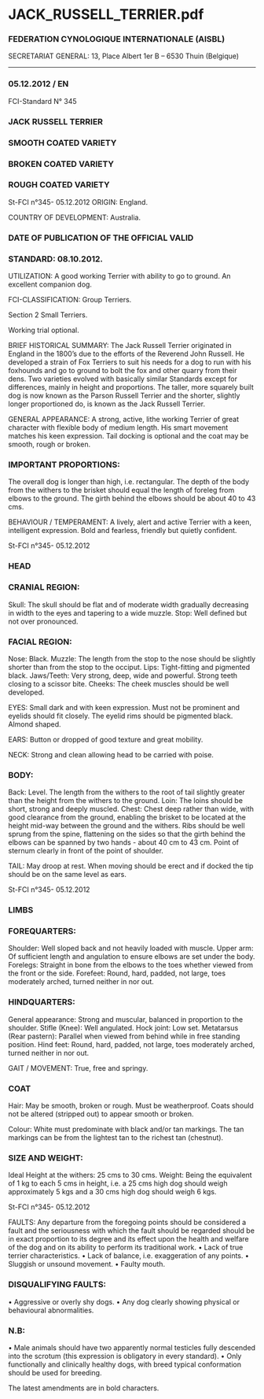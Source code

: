 # JACK_RUSSELL_TERRIER.pdf


### FEDERATION CYNOLOGIQUE INTERNATIONALE (AISBL)


SECRETARIAT GENERAL: 13, Place Albert 1er  B – 6530 Thuin (Belgique)
______________________________________________________________________________

### 05.12.2012 / EN



FCI-Standard N° 345

### JACK RUSSELL TERRIER



### SMOOTH COATED VARIETY



### BROKEN COATED VARIETY



### ROUGH COATED VARIETY




St-FCI n°345- 05.12.2012
ORIGIN: England.

COUNTRY OF DEVELOPMENT: Australia.

### DATE OF PUBLICATION OF THE OFFICIAL VALID



### STANDARD: 08.10.2012.



UTILIZATION: A good working Terrier with ability to go to
ground.  An excellent companion dog.

FCI-CLASSIFICATION: Group
Terriers.

Section  2
Small Terriers.

Working trial optional.



BRIEF HISTORICAL SUMMARY: The Jack Russell Terrier
originated in England in the 1800’s due to the efforts of the Reverend
John Russell. He developed a strain of Fox Terriers to suit his needs
for a dog to run with his foxhounds and go to ground to bolt the fox
and other quarry from their dens.  Two varieties evolved with
basically similar Standards except for differences, mainly in height
and proportions. The taller, more squarely built dog is now known as
the Parson Russell Terrier and the shorter, slightly longer
proportioned do, is known as the Jack Russell Terrier.

GENERAL APPEARANCE: A strong, active, lithe working
Terrier of great character with flexible body of medium length.  His
smart movement matches his keen expression.  Tail docking is
optional and the coat may be smooth, rough or broken.

### IMPORTANT PROPORTIONS:


The overall dog is longer than high, i.e. rectangular. The depth of the
body from the withers to the brisket should equal the length of
foreleg from elbows to the ground. The girth behind the elbows
should be about 40 to 43 cms.

BEHAVIOUR / TEMPERAMENT: A lively, alert and active
Terrier with a keen, intelligent expression. Bold and fearless, friendly
but quietly confident.


St-FCI n°345- 05.12.2012

### HEAD



### CRANIAL REGION:


Skull: The skull should be flat and of moderate width gradually
decreasing in width to the eyes and tapering to a wide muzzle.
Stop: Well defined but not over pronounced.

### FACIAL REGION:


Nose: Black.
Muzzle: The length from the stop to the nose should be slightly
shorter than from the stop to the occiput.
Lips: Tight-fitting and pigmented black.
Jaws/Teeth: Very strong, deep, wide and powerful. Strong teeth
closing to a scissor bite.
Cheeks: The cheek muscles should be well developed.

EYES: Small dark and with keen expression. Must not be prominent
and eyelids should fit closely. The eyelid rims should be pigmented
black. Almond shaped.

EARS: Button or dropped of good texture and great mobility.

NECK: Strong and clean allowing head to be carried with poise.

### BODY:


Back: Level. The length from the withers to the root of tail slightly
greater than the height from the withers to the ground.
Loin: The loins should be short, strong and deeply muscled.
Chest: Chest deep rather than wide, with good clearance from the
ground, enabling the brisket to be located at the height mid-way
between the ground and the withers. Ribs should be well sprung from
the spine, flattening on the sides so that the girth behind the elbows
can be spanned by two hands - about 40 cm to 43 cm. Point of
sternum clearly in front of the point of shoulder.

TAIL: May droop at rest.  When moving should be erect and if
docked the tip should be on the same level as ears.



St-FCI n°345- 05.12.2012


### LIMBS



### FOREQUARTERS:


Shoulder: Well sloped back and not heavily loaded with muscle.
Upper arm: Of sufficient length and angulation to ensure elbows are
set under the body.
Forelegs: Straight in bone from the elbows to the toes whether
viewed from the front or the side.
Forefeet: Round, hard, padded, not large, toes moderately arched,
turned neither in nor out.

### HINDQUARTERS:


General appearance: Strong and muscular, balanced in proportion to
the shoulder.
Stifle (Knee): Well angulated.
Hock joint: Low set.
Metatarsus (Rear pastern): Parallel when viewed from behind while
in free standing position.
Hind feet: Round, hard, padded, not large, toes moderately arched,
turned neither in nor out.

GAIT / MOVEMENT: True, free and springy.

### COAT


Hair: May be smooth, broken or rough.  Must be weatherproof.
Coats should not be altered (stripped out) to appear smooth or
broken.

Colour: White must predominate with black and/or tan markings.
The tan markings can be from the lightest tan to the richest tan
(chestnut).

### SIZE AND WEIGHT:


Ideal Height at the withers: 25 cms to 30 cms.
Weight: Being the equivalent of 1 kg to each 5 cms in height, i.e. a
25 cms high dog should weigh approximately 5 kgs and a 30 cms
high dog should weigh 6 kgs.


St-FCI n°345- 05.12.2012

FAULTS: Any departure from the foregoing points should be
considered a fault and the seriousness with which the fault should be
regarded should be in exact proportion to its degree and its effect
upon the health and welfare of the dog and on its ability to perform
its traditional work.
• Lack of true terrier characteristics.
• Lack of balance, i.e. exaggeration of any points.
• Sluggish or unsound movement.
• Faulty mouth.

### DISQUALIFYING FAULTS:


• Aggressive or overly shy dogs.
• Any dog clearly showing physical or behavioural
abnormalities.

### N.B:


•
Male animals should have two apparently normal testicles fully
descended into the scrotum (this expression is obligatory in every
standard).
•
Only functionally and clinically healthy dogs, with breed typical
conformation should be used for breeding.

The latest amendments are in bold characters.






